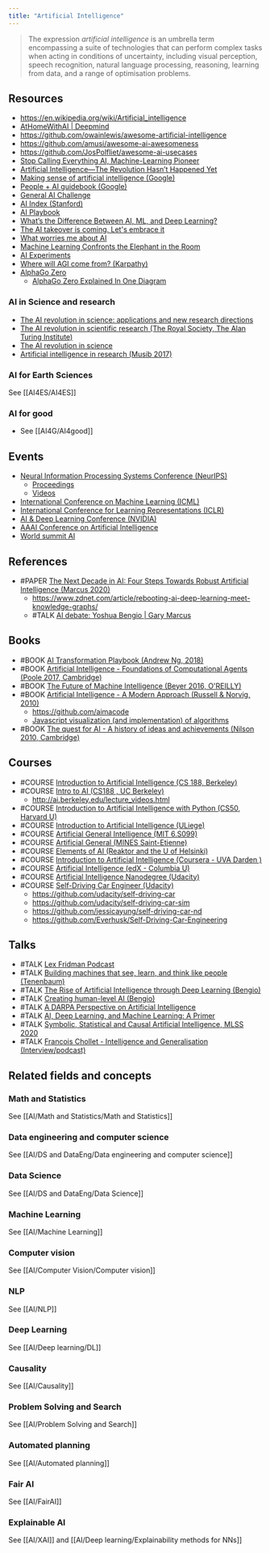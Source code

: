 ```yaml
---
title: "Artificial Intelligence"
---
```


> The expression _artificial intelligence_ is an umbrella term encompassing a suite of technologies that can perform complex tasks when acting in conditions of uncertainty, including visual perception, speech recognition, natural language processing, reasoning, learning from data, and a range of optimisation problems.

## Resources
- https://en.wikipedia.org/wiki/Artificial_intelligence
- [AtHomeWithAI | Deepmind](https://storage.googleapis.com/deepmind-media/research/New_AtHomeWithAI%20resources.pdf)
- https://github.com/owainlewis/awesome-artificial-intelligence
- https://github.com/amusi/awesome-ai-awesomeness
- https://github.com/JosPolfliet/awesome-ai-usecases
- [Stop Calling Everything AI, Machine-Learning Pioneer](https://spectrum.ieee.org/stop-calling-everything-ai-machinelearning-pioneer-says)
- [Artificial Intelligence—The Revolution Hasn’t Happened Yet](https://hdsr.mitpress.mit.edu/pub/wot7mkc1/release/9)
- [Making sense of artificial intelligence (Google)](https://atozofai.withgoogle.com/)
- [People + AI guidebook (Google)](https://pair.withgoogle.com/guidebook/patterns )
- [General AI Challenge](https://www.general-ai-challenge.org/)
- [AI Index (Stanford)](https://aiindex.stanford.edu/report/ )
- [AI Playbook](http://aiplaybook.a16z.com/)
- [What’s the Difference Between AI, ML, and Deep Learning?](https://blogs.nvidia.com/blog/2016/07/29/whats-difference-artificial-intelligence-machine-learning-deep-learning-ai/)
- [The AI takeover is coming. Let's embrace it](https://www.wired.com/2016/12/the-ai-takeover-is-coming-lets-embrace-it/)
- [What worries me about AI](https://medium.com/@francois.chollet/what-worries-me-about-ai-ed9df072b704)
- [Machine Learning Confronts the Elephant in the Room](https://www.quantamagazine.org/machine-learning-confronts-the-elephant-in-the-room-20180920/)
- [AI Experiments](https://aiexperiments.withgoogle.com/ )
- [Where will AGI come from? (Karpathy)](https://ivenzor.com/wp-content/uploads/2018/07/yconftalk-170902200916.pdf)
- [AlphaGo Zero](https://deepmind.com/blog/alphago-zero-learning-scratch/)
	- [AlphaGo Zero Explained In One Diagram](https://medium.com/applied-data-science/alphago-zero-explained-in-one-diagram-365f5abf67e0)


### AI in Science and research
- [The AI revolution in science: applications and new research directions](https://blogs.royalsociety.org/in-verba/2019/08/07/the-ai-revolution-in-science-applications-and-new-research-directions/)
- [The AI revolution in scientific research (The Royal Society, The Alan Turing Institute)](https://royalsociety.org/-/media/policy/projects/ai-and-society/AI-revolution-in-science.pdf)
- [The AI revolution in science](https://www.sciencemag.org/news/2017/07/ai-revolution-science)
- [Artificial intelligence in research (Musib 2017)](https://science.sciencemag.org/content/357/6346/28)


### AI for Earth Sciences
See [[AI4ES/AI4ES]]

### AI for good
- See [[AI4G/AI4good]]

## Events
- [Neural Information Processing Systems Conference (NeurIPS)](https://nips.cc/)
	- [Proceedings](http://papers.nips.cc/)
	- [Videos](https://nips.cc/Conferences/2018/Videos)
- [International Conference on Machine Learning (ICML)](https://icml.cc/)
- [International Conference for Learning Representations (ICLR)](https://iclr.cc/)
- [AI & Deep Learning Conference (NVIDIA)](https://www.nvidia.com/en-us/gtc/)
- [AAAI Conference on Artificial Intelligence](http://www.aaai.org/Conferences/conferences.php)
- [World summit AI](https://worldsummit.ai/)

## References
- #PAPER [The Next Decade in AI: Four Steps Towards Robust Artificial Intelligence (Marcus 2020)](https://arxiv.org/abs/2002.06177v3)
	- https://www.zdnet.com/article/rebooting-ai-deep-learning-meet-knowledge-graphs/
	- #TALK [AI debate: Yoshua Bengio | Gary Marcus](https://www.youtube.com/watch?v=EeqwFjqFvJA)

## Books
- #BOOK [AI Transformation Playbook (Andrew Ng, 2018)](https://landing.ai/ai-transformation-playbook/)
- #BOOK [Artificial Intelligence - Foundations of Computational Agents (Poole 2017, Cambridge)](http://artint.info/2e/index.html)
- #BOOK [The Future of Machine Intelligence (Beyer 2016, O'REILLY)](https://www.oreilly.com/library/view/the-future-of/9781492042334/)
- #BOOK [Artificial Intelligence - A Modern Approach (Russell & Norvig, 2010)](http://aima.cs.berkeley.edu/)
	- https://github.com/aimacode
	- [Javascript visualization (and implementation) of algorithms](http://aimacode.github.io/aima-javascript/)
- #BOOK [The quest for AI - A history of ideas and achievements (Nilson 2010, Cambridge)](http://ai.stanford.edu/~nilsson/QAI/qai.pdf)
## Courses
- #COURSE [Introduction to Artificial Intelligence (CS 188, Berkeley)](https://inst.eecs.berkeley.edu/~cs188/fa18/)
- #COURSE [Intro to AI (CS188 , UC Berkeley)](http://ai.berkeley.edu/home.html, )
	- http://ai.berkeley.edu/lecture_videos.html
- #COURSE [Introduction to Artificial Intelligence with Python (CS50, Harvard U)](https://pll.harvard.edu/course/cs50s-introduction-artificial-intelligence-python?delta=0)
- #COURSE [Introduction to Artificial Intelligence (ULiege)](https://github.com/glouppe/info8006-introduction-to-ai)
- #COURSE [Artificial General Intelligence (MIT 6.S099)](https://agi.mit.edu/)
- #COURSE [Artificial General (MINES Saint-Etienne)](https://www.emse.fr/~picard/cours/ai/)
- #COURSE [Elements of AI (Reaktor and the U of Helsinki)](https://www.elementsofai.com/)
- #COURSE [Introduction to Artificial Intelligence (Coursera - UVA Darden )](https://www.coursera.org/learn/introduction-to-ai#reviews)
- #COURSE [Artificial Intelligence (edX - Columbia U)](https://www.edx.org/course/artificial-intelligence-ai-columbiax-csmm-101x-0)
- #COURSE [Artificial Intelligence Nanodegree (Udacity)](https://www.udacity.com/course/artificial-intelligence-nanodegree--nd889)
- #COURSE [Self-Driving Car Engineer (Udacity)](https://www.udacity.com/drive)
	- https://github.com/udacity/self-driving-car
	- https://github.com/udacity/self-driving-car-sim
	- https://github.com/jessicayung/self-driving-car-nd
	- https://github.com/Everhusk/Self-Driving-Car-Engineering

## Talks
- #TALK [Lex Fridman Podcast](https://lexfridman.com/podcast/)
- #TALK [Building machines that see, learn, and think like people (Tenenbaum)](https://www.youtube.com/watch?v=7ROelYvo8f0)
- #TALK [The Rise of Artificial Intelligence through Deep Learning (Bengio)](https://www.youtube.com/watch?v=uawLjkSI7Mo)
- #TALK [Creating human-level AI (Bengio)](https://www.youtube.com/watch?v=ZHYXp3gJCaI)
- #TALK [A DARPA Perspective on Artificial Intelligence](https://www.youtube.com/watch?time_continue=2&v=-O01G3tSYpU)
- #TALK [AI, Deep Learning, and Machine Learning: A Primer](https://a16z.com/2016/06/10/ai-deep-learning-machines/ )
- #TALK [Symbolic, Statistical and Causal Artificial Intelligence, MLSS 2020](https://www.youtube.com/watch?v=8staJlMbAig)
- #TALK [Francois Chollet - Intelligence and Generalisation (Interview/podcast)](https://www.youtube.com/watch?v=J0p_thJJnoo)


## Related fields and concepts

### Math and Statistics
See [[AI/Math and Statistics/Math and Statistics]]

### Data engineering and computer science
See [[AI/DS and DataEng/Data engineering and computer science]]

### Data Science
See [[AI/DS and DataEng/Data Science]]

### Machine Learning
See [[AI/Machine Learning]]

### Computer vision
See [[AI/Computer Vision/Computer vision]]

### NLP
See [[AI/NLP]]

### Deep Learning
See [[AI/Deep learning/DL]]

### Causality
See [[AI/Causality]]

### Problem Solving and Search
See [[AI/Problem Solving and Search]]

### Automated planning
See [[AI/Automated planning]]

### Fair AI
See [[AI/FairAI]]

### Explainable AI
See [[AI/XAI]] and [[AI/Deep learning/Explainability methods for NNs]]